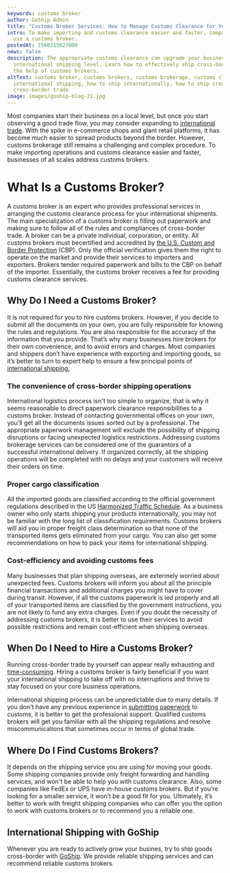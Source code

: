 ```yaml
---
keywords: customs broker
author: GoShip Admin
title: "Customs Broker Services: How to Manage Customs Clearance for Your Shipment"
intro: To make importing and customs clearance easier and faster, companies can
  use a customs broker.
postedAt: 1560315627000
news: false
description: The appropriate customs clearance can upgrade your business to the
  international shipping level. Learn how to effectively ship cross-border with
  the help of customs brokers.
altText: customs broker, customs brokers, customs brokerage, customs clearance,
  international shipping, how to ship internationally, how to ship cross-border,
  cross-border trade
image: images/goship-blog-21.jpg
---
```

Most companies start their business on a local level, but once you start observing a good trade flow, you may consider expanding to [international trade](https://www.goship.com/shipping-services/international-shipping). With the spike in e-commerce shops and giant retail platforms, it has become much easier to spread products beyond the border. However, customs brokerage still remains a challenging and complex procedure. To make importing operations and customs clearance easier and faster, businesses of all scales address customs brokers.

# **What Is a Customs Broker?**

A customs broker is an expert who provides professional services in arranging the customs clearance process for your international shipments. The main specialization of a customs broker is filling out paperwork and making sure to follow all of the rules and compliances of cross-border trade. A broker can be a private individual, corporation, or entity. All customs brokers must becertified and accredited by [the U.S. Custom and Border Protection](https://www.cbp.gov/) (CBP). Only the official verification gives them the right to operate on the market and provide their services to importers and exporters. Brokers tender required paperwork and bills to the CBP on behalf of the importer. Essentially, the customs broker receives a fee for providing customs clearance services.

## **Why Do I Need a Customs Broker?**

It is not required for you to hire customs brokers. However, if you decide to submit all the documents on your own, you are fully responsible for knowing the rules and regulations. You are also responsible for the accuracy of the information that you provide. That’s why many businesses hire brokers for their own convenience, and to avoid errors and charges. Most companies and shippers don’t have experience with exporting and importing goods, so it’s better to turn to expert help to ensure a few principal points of [international shipping.](https://www.goship.com/posts/how-to-ship-freight-internationally)

### The convenience of cross-border shipping operations

International logistics process isn't too simple to organize, that is why it seems reasonable to direct paperwork clearance responsibilities to a customs broker. Instead of contacting governmental offices on your own, you'll get all the documents issues sorted out by a professional. The appropriate paperwork management will exclude the possibility of shipping disruptions or facing unexpected logistics restrictions. Addressing customs brokerage services can be considered one of the guarantors of a successful internationsl delivery. If organized correctly,   all the shipping operations will be completed with no delays and your customers will receive their orders on time.

### Proper cargo classification

All the imported goods are classified according to the official government regulations described in the US [Harmonized Traffic Schedule](https://hts.usitc.gov/current). As a business owner who only starts shipping your products internationally, you may not be familiar with the long list of classification requirements. Customs brokers will aid you in proper freight class determination so that none of the transported items gets eliminated from your cargo. You can also get some recommendations on how to pack your items for international shipping.

### Cost-efficiency and avoiding customs fees

Many businesses that plan shipping overseas, are extermely worried about unexpected fees. Customs brokers will inform you about all the principle financial transactions and additional charges you might have to cover during transit. However, if all the customs paperwork is led properly and all of your transported items are classified by the government instructions, you are not likely to fund any extra charges. Even if you doubt the necessity of addressing customs brokers, it is better to use their services to avoid possible restrictions and  remain cost-efficient when shipping overseas.

## When Do I Need to Hire a Customs Broker?

Running cross-border trade by yourself can appear really exhausting and [time-consuming](https://www.goship.com/posts/tips-saving-time-freight-shipping). Hiring a customs broker is fairly beneficial if you want your international shipping to take off with no interruptions and thrive to stay focused on your core business operations.

International shipping process can be unpredictable due to many details. If you don't have any previous experience in [submitting paperwork](https://www.goship.com/posts/what-is-an-embargo-in-freight-shipping) to customs, it is better to get the professional support. Qualified customs brokers will get you familiar with all the shipping regulations and resolve miscommunications that sometimes occur in terms of global trade.

## **Where Do I Find Customs Brokers?**

It depends on the shipping service you are using for moving your goods. Some shipping companies provide only freight forwarding and handling services, and won't be able to help you with customs clearance. Also, some companies like FedEx or UPS have in-house customs brokers. But if you’re looking for a smaller service, it won’t be a good fit for you. Ultimately, it’s better to work with freight shipping companies who can offer you the option to work with customs brokers or to recommend you a reliable one.

## **International Shipping with GoShip**

Whenever you are ready to actively grow your busines, try to ship goods cross-border with [GoShip](https://www.goship.com/). We provide reliable shipping services and can recommend reliable customs brokers.